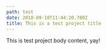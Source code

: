 ```yaml
---
path: test
date: 2018-09-18T11:44:20.780Z
title: This is a test project title
---
```

This is test project body content, yay!
